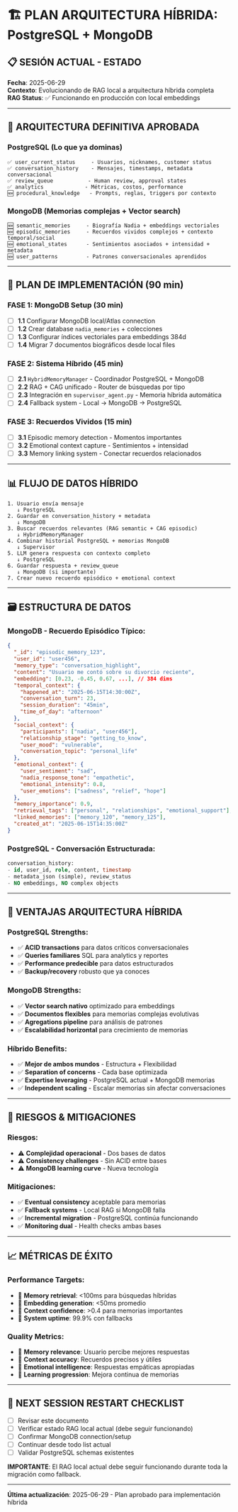 # 🏗️ PLAN ARQUITECTURA HÍBRIDA: PostgreSQL + MongoDB

## 📋 **SESIÓN ACTUAL - ESTADO**

**Fecha**: 2025-06-29  
**Contexto**: Evolucionando de RAG local a arquitectura híbrida completa  
**RAG Status**: ✅ Funcionando en producción con local embeddings  

---

## 🎯 **ARQUITECTURA DEFINITIVA APROBADA**

### **PostgreSQL** (Lo que ya dominas)
```
✅ user_current_status     - Usuarios, nicknames, customer status
✅ conversation_history    - Mensajes, timestamps, metadata conversacional  
✅ review_queue           - Human review, approval states
✅ analytics             - Métricas, costos, performance
🆕 procedural_knowledge   - Prompts, reglas, triggers por contexto
```

### **MongoDB** (Memorias complejas + Vector search)
```
🆕 semantic_memories     - Biografía Nadia + embeddings vectoriales
🆕 episodic_memories     - Recuerdos vividos complejos + contexto temporal/social
🆕 emotional_states      - Sentimientos asociados + intensidad + metadata
🆕 user_patterns         - Patrones conversacionales aprendidos
```

---

## 🚀 **PLAN DE IMPLEMENTACIÓN (90 min)**

### **FASE 1: MongoDB Setup** (30 min)
- [ ] **1.1** Configurar MongoDB local/Atlas connection
- [ ] **1.2** Crear database `nadia_memories` + colecciones
- [ ] **1.3** Configurar índices vectoriales para embeddings 384d
- [ ] **1.4** Migrar 7 documentos biográficos desde local files

### **FASE 2: Sistema Híbrido** (45 min)  
- [ ] **2.1** `HybridMemoryManager` - Coordinador PostgreSQL + MongoDB
- [ ] **2.2** RAG + CAG unificado - Router de búsquedas por tipo
- [ ] **2.3** Integración en `supervisor_agent.py` - Memoria híbrida automática
- [ ] **2.4** Fallback system - Local → MongoDB → PostgreSQL

### **FASE 3: Recuerdos Vividos** (15 min)
- [ ] **3.1** Episodic memory detection - Momentos importantes
- [ ] **3.2** Emotional context capture - Sentimientos + intensidad  
- [ ] **3.3** Memory linking system - Conectar recuerdos relacionados

---

## 📊 **FLUJO DE DATOS HÍBRIDO**

```
1. Usuario envía mensaje
   ↓ PostgreSQL
2. Guardar en conversation_history + metadata
   ↓ MongoDB  
3. Buscar recuerdos relevantes (RAG semantic + CAG episodic)
   ↓ HybridMemoryManager
4. Combinar historial PostgreSQL + memorias MongoDB
   ↓ Supervisor  
5. LLM genera respuesta con contexto completo
   ↓ PostgreSQL
6. Guardar respuesta + review_queue
   ↓ MongoDB (si importante)
7. Crear nuevo recuerdo episódico + emotional context
```

---

## 🗃️ **ESTRUCTURA DE DATOS**

### **MongoDB - Recuerdo Episódico Típico:**
```json
{
  "_id": "episodic_memory_123",
  "user_id": "user456", 
  "memory_type": "conversation_highlight",
  "content": "Usuario me contó sobre su divorcio reciente",
  "embedding": [0.23, -0.45, 0.67, ...], // 384 dims
  "temporal_context": {
    "happened_at": "2025-06-15T14:30:00Z",
    "conversation_turn": 23,
    "session_duration": "45min",
    "time_of_day": "afternoon"
  },
  "social_context": {
    "participants": ["nadia", "user456"],
    "relationship_stage": "getting_to_know", 
    "user_mood": "vulnerable",
    "conversation_topic": "personal_life"
  },
  "emotional_context": {
    "user_sentiment": "sad",
    "nadia_response_tone": "empathetic",
    "emotional_intensity": 0.8,
    "user_emotions": ["sadness", "relief", "hope"]
  },
  "memory_importance": 0.9,
  "retrieval_tags": ["personal", "relationships", "emotional_support"],
  "linked_memories": ["memory_120", "memory_125"],
  "created_at": "2025-06-15T14:35:00Z"
}
```

### **PostgreSQL - Conversación Estructurada:**
```sql
conversation_history:
- id, user_id, role, content, timestamp
- metadata_json (simple), review_status
- NO embeddings, NO complex objects
```

---

## 🎯 **VENTAJAS ARQUITECTURA HÍBRIDA**

### **PostgreSQL Strengths:**
- ✅ **ACID transactions** para datos críticos conversacionales
- ✅ **Queries familiares** SQL para analytics y reportes  
- ✅ **Performance predecible** para datos estructurados
- ✅ **Backup/recovery** robusto que ya conoces

### **MongoDB Strengths:**  
- ✅ **Vector search nativo** optimizado para embeddings
- ✅ **Documentos flexibles** para memorias complejas evolutivas
- ✅ **Agregations pipeline** para análisis de patrones
- ✅ **Escalabilidad horizontal** para crecimiento de memorias

### **Híbrido Benefits:**
- ✅ **Mejor de ambos mundos** - Estructura + Flexibilidad
- ✅ **Separation of concerns** - Cada base optimizada
- ✅ **Expertise leveraging** - PostgreSQL actual + MongoDB memorias
- ✅ **Independent scaling** - Escalar memorias sin afectar conversaciones

---

## 🚧 **RIESGOS & MITIGACIONES**

### **Riesgos:**
- ⚠️ **Complejidad operacional** - Dos bases de datos
- ⚠️ **Consistency challenges** - Sin ACID entre bases
- ⚠️ **MongoDB learning curve** - Nueva tecnología

### **Mitigaciones:**
- ✅ **Eventual consistency** aceptable para memorias
- ✅ **Fallback systems** - Local RAG si MongoDB falla
- ✅ **Incremental migration** - PostgreSQL continúa funcionando
- ✅ **Monitoring dual** - Health checks ambas bases

---

## 📈 **MÉTRICAS DE ÉXITO**

### **Performance Targets:**
- 🎯 **Memory retrieval**: <100ms para búsquedas híbridas
- 🎯 **Embedding generation**: <50ms promedio
- 🎯 **Context confidence**: >0.4 para memorias importantes
- 🎯 **System uptime**: 99.9% con fallbacks

### **Quality Metrics:**
- 🎯 **Memory relevance**: Usuario percibe mejores respuestas
- 🎯 **Context accuracy**: Recuerdos precisos y útiles
- 🎯 **Emotional intelligence**: Respuestas empáticas apropiadas
- 🎯 **Learning progression**: Mejora continua de memorias

---

## 🔄 **NEXT SESSION RESTART CHECKLIST**

- [ ] Revisar este documento
- [ ] Verificar estado RAG local actual (debe seguir funcionando)
- [ ] Confirmar MongoDB connection/setup
- [ ] Continuar desde todo list actual
- [ ] Validar PostgreSQL schemas existentes

**IMPORTANTE**: El RAG local actual debe seguir funcionando durante toda la migración como fallback.

---

**Última actualización**: 2025-06-29 - Plan aprobado para implementación híbrida